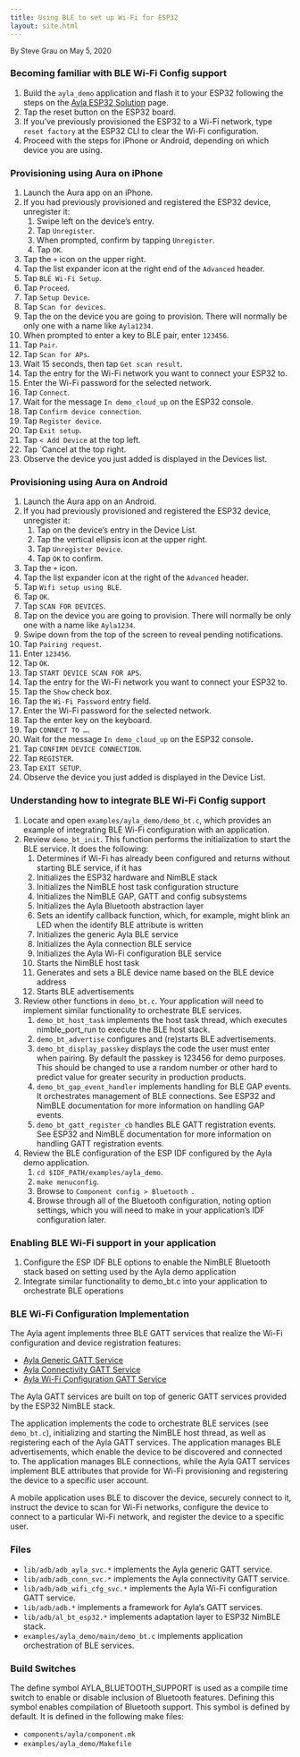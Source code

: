 ```yaml
---
title: Using BLE to set up Wi-Fi for ESP32
layout: site.html
---
```


<span style="font-size:90%;">By Steve Grau on May 5, 2020</span>

### Becoming familiar with BLE Wi-Fi Config support

1. Build the `ayla_demo` application and flash it to your ESP32 following the steps on the [Ayla ESP32 Solution](/edge-solutions/ayla-esp32-solution) page.
1. Tap the reset button on the ESP32 board.
1. If you’ve previously provisioned the ESP32 to a Wi-Fi network, type `reset factory` at the ESP32 CLI to clear the Wi-Fi configuration.
1. Proceed with the steps for iPhone or Android, depending on which device you are using.

### Provisioning using Aura on iPhone

1. Launch the Aura app on an iPhone.
1. If you had previously provisioned and registered the ESP32 device, unregister it:
    1. Swipe left on the device’s entry.
    1. Tap `Unregister`.
    1. When prompted, confirm by tapping `Unregister`.
    1. Tap `OK`.
1. Tap the `+` icon on the upper right.
1. Tap the list expander icon at the right end of the `Advanced` header.
1. Tap `BLE Wi-Fi Setup`.
1. Tap `Proceed`.
1. Tap `Setup Device`.
1. Tap `Scan for devices`.
1. Tap the on the device you are going to provision. There will normally be only one with a name like `Ayla1234`.
1. When prompted to enter a key to BLE pair, enter `123456`.
1. Tap `Pair`.
1. Tap `Scan for APs`.
1. Wait 15 seconds, then tap `Get scan result`.
1. Tap the entry for the Wi-Fi network you want to connect your ESP32 to.
1. Enter the Wi-Fi password for the selected network.
1. Tap `Connect`.
1. Wait for the message `In demo_cloud_up` on the ESP32 console.
1. Tap `Confirm device connection`.
1. Tap `Register device`.
1. Tap `Exit setup`.
1. Tap `< Add Device` at the top left.
1. Tap `Cancel at the top right.
1. Observe the device you just added is displayed in the Devices list.

### Provisioning using Aura on Android

1. Launch the Aura app on an Android.
1. If you had previously provisioned and registered the ESP32 device, unregister it:
    1. Tap on the device’s entry in the Device List.
    1. Tap the vertical ellipsis icon at the upper right.
    1. Tap `Unregister Device`.
    1. Tap `OK` to confirm.
1. Tap the `+` icon.
1. Tap the list expander icon at the right of the `Advanced` header.
1. Tap `Wifi setup using BLE`.
1. Tap `OK`.
1. Tap `SCAN FOR DEVICES`.
1. Tap on the device you are going to provision. There will normally be only one with a name like `Ayla1234`.
1. Swipe down from the top of the screen to reveal pending notifications.
1. Tap `Pairing request`.
1. Enter `123456`.
1. Tap `OK`.
1. Tap `START DEVICE SCAN FOR APS`.
1. Tap the entry for the Wi-Fi network you want to connect your ESP32 to.
1. Tap the `Show` check box.
1. Tap the `Wi-Fi Password` entry field.
1. Enter the Wi-Fi password for the selected network.
1. Tap the enter key on the keyboard.
1. Tap `CONNECT TO …`.
1. Wait for the message `In demo_cloud_up` on the ESP32 console.
1. Tap `CONFIRM DEVICE CONNECTION`.
1. Tap `REGISTER`.
1. Tap `EXIT SETUP`.
1. Observe the device you just added is displayed in the Device List.

### Understanding how to integrate BLE Wi-Fi Config support

1. Locate and open `examples/ayla_demo/demo_bt.c`, which provides an example of integrating BLE Wi-Fi configuration with an application.
1. Review `demo_bt_init`. This function performs the initialization to start the BLE service. It does the following:
    1. Determines if Wi-Fi has already been configured and returns without starting BLE service, if it has
    1. Initializes the ESP32 hardware and NimBLE stack
    1. Initializes the NimBLE host task configuration structure
    1. Initializes the NimBLE GAP, GATT and config subsystems
    1. Initializes the Ayla Bluetooth abstraction layer
    1. Sets an identify callback function, which, for example, might blink an LED when the identify BLE attribute is written
    1. Initializes the generic Ayla BLE service
    1. Initializes the Ayla connection BLE service
    1. Initializes the Ayla Wi-Fi configuration BLE service
    1. Starts the NimBLE host task
    1. Generates and sets a BLE device name based on the BLE device address
    1. Starts BLE advertisements
1. Review other functions in `demo_bt.c`. Your application will need to implement similar functionality to orchestrate BLE services.
    1. `demo_bt_host_task` implements the host task thread, which executes nimble_port_run to execute the BLE host stack.
    1. `demo_bt_advertise` configures and (re)starts BLE advertisements.
    1. `demo_bt_display_passkey` displays the code the user must enter when pairing. By default the passkey is 123456 for demo purposes. This should be changed to use a random number or other hard to predict value for greater security in production products.
    1. `demo_bt_gap_event_handler` implements handling for BLE GAP events. It orchestrates management of BLE connections. See ESP32 and NimBLE documentation for more information on handling GAP events.
    1. `demo_bt_gatt_register_cb` handles BLE GATT registration events. See ESP32 and NimBLE documentation for more information on handling GATT registration events.
1. Review the BLE configuration of the ESP IDF configured by the Ayla demo application.
    1. `cd $IDF_PATH/examples/ayla_demo`.
    1. `make menuconfig`.
    1. Browse to  `Component config > Bluetooth `.
    1. Browse through all of the Bluetooth configuration, noting option settings, which you will need to make in your application’s IDF configuration later.

### Enabling BLE Wi-Fi support in your application

1. Configure the ESP IDF BLE options to enable the NimBLE Bluetooth stack based on setting used by the Ayla demo application
1. Integrate similar functionality to demo_bt.c into your application to orchestrate BLE operations

### BLE Wi-Fi Configuration Implementation

The Ayla agent implements three BLE GATT services that realize the Wi-Fi configuration and device registration features:

* [Ayla Generic GATT Service](https://docs.aylanetworks.com/archive/ayla-generic-gatt-service-guide)
* [Ayla Connectivity GATT Service](https://docs.aylanetworks.com/archive/ayla-connectivity-gatt-service)
* [Ayla Wi-Fi Configuration GATT Service](https://docs.aylanetworks.com/archive/wi-fi-configuration-gatt-service)

The Ayla GATT services are built on top of generic GATT services provided by the ESP32 NimBLE stack.

The application implements the code to orchestrate BLE services (see `demo_bt.c`), initializing and starting the NimBLE host thread, as well as registering each of the Ayla GATT services. The application manages BLE advertisements, which enable the device to be discovered and connected to. The application manages BLE connections, while the Ayla GATT services implement BLE attributes that provide for Wi-Fi provisioning and registering the device to a specific user account. 

A mobile application uses BLE to discover the device, securely connect to it, instruct the device to scan for Wi-Fi networks, configure the device to connect to a particular Wi-Fi network, and register the device to a specific user.

### Files

* `lib/adb/adb_ayla_svc.*` implements the Ayla generic GATT service.
* `lib/adb/adb_conn_svc.*` implements the Ayla connectivity GATT service.
* `lib/adb/adb_wifi_cfg_svc.*` implements the Ayla Wi-Fi configuration GATT service.
* `lib/adb/adb.*` implements a framework for Ayla’s GATT services.
* `lib/adb/al_bt_esp32.*` implements adaptation layer to ESP32 NimBLE stack.
* `examples/ayla_demo/main/demo_bt.c` implements application orchestration of BLE services.

### Build Switches

The define symbol AYLA_BLUETOOTH_SUPPORT is used as a compile time switch to enable or disable inclusion of Bluetooth features. Defining this symbol enables compilation of Bluetooth support. This symbol is defined by default. It is defined in the following make files:

* `components/ayla/component.mk`
* `examples/ayla_demo/Makefile`